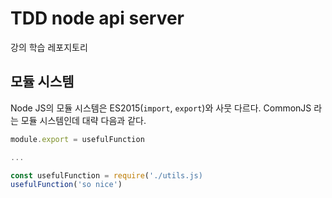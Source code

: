 # TDD node api server

강의 학습 레포지토리

## 모듈 시스템

Node JS의 모듈 시스템은 ES2015(`import`, `export`)와 사뭇 다르다.
CommonJS 라는 모듈 시스템인데 대략 다음과 같다.

``` javascript
module.export = usefulFunction

...

const usefulFunction = require('./utils.js)
usefulFunction('so nice')
```